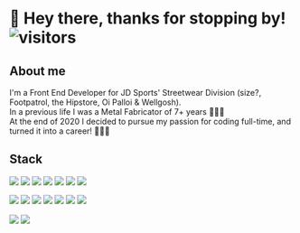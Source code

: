 # 👋 Hey there, thanks for stopping by! ![visitors](https://visitor-badge.glitch.me/badge?page_id=dalefitzgerald.dalefitzgerald&left_color=#0C1014&right_color=#21b791)

## About me 
I'm a Front End Developer for JD Sports' Streetwear Division (size?, Footpatrol, the Hipstore, Oi Palloi & Wellgosh).<br>
In a previous life I was a Metal Fabricator of 7+ years 👨🏽‍🏭 <br>
At the end of 2020 I decided to pursue my passion for coding full-time, and turned it into a career! 👨🏽‍💻 <br>

## Stack
![](https://img.shields.io/badge/-HTML-informational?style=for-the-badge&logo=html5&logoColor=white&color=F06529)
![](https://img.shields.io/badge/-Sass-informational?style=for-the-badge&logo=sass&logoColor=white&color=CD6799)
![](https://img.shields.io/badge/-JavaScript-informational?style=for-the-badge&logo=javascript&logoColor=323330&color=F0DB4F)
![](https://img.shields.io/badge/-JQuery-informational?style=for-the-badge&logo=jquery&logoColor=131B28&color=0868AC)
![](https://img.shields.io/badge/-React_JS-informational?style=for-the-badge&logo=react&logoColor=white&color=61DBFB)
![](https://img.shields.io/badge/-Vue_JS-informational?style=for-the-badge&logo=vuedotjs&logoColor=41B883&color=35495E)
![](https://img.shields.io/badge/-Styled_Components-informational?style=for-the-badge&logo=styledcomponents&logoColor=white&color=FF6C75)

![](https://img.shields.io/badge/-Tailwind_CSS-informational?style=for-the-badge&logo=tailwindcss&logoColor=white&color=38bdf8)
![](https://img.shields.io/badge/-Node_JS-informational?style=for-the-badge&logo=nodedotjs&logoColor=303030&color=3C873A)
![](https://img.shields.io/badge/-Express-informational?style=for-the-badge&logo=express&logoColor=black&color=white)
![](https://img.shields.io/badge/-React_Router-informational?style=for-the-badge&logo=reactrouter&logoColor=white&color=B3001C)
![](https://img.shields.io/badge/-Python-informational?style=for-the-badge&logo=python&logoColor=FFE873&color=4B8BBE)
![](https://img.shields.io/badge/-git-informational?style=for-the-badge&logo=git&logoColor=F1502F&color=white)
![](https://img.shields.io/badge/-VS_code-informational?style=for-the-badge&logo=visualstudiocode&logoColor=38bdf8&color=595b5c)







<img align="center" src="https://github-readme-stats.vercel.app/api?username=dalefitzgerald&theme=gotham&show_icons=true&hide_border=true&&count_private=true&include_all_commits=true" /> 

<img align="center" src="https://github-readme-stats.vercel.app/api/top-langs/?username=dalefitzgerald&theme=gotham&exclude_repo=learnstorybook.com,odoo,hull-starter&hide_border=true&hide=Shell&layout=compact" />

<!-- <img align="center" src="https://github-readme-stats.vercel.app/api/wakatime?username=@9a28d6b8-5177-4c61-9a00-f97fbb6fd024&theme=gotham&hide_border=true" /> -->
